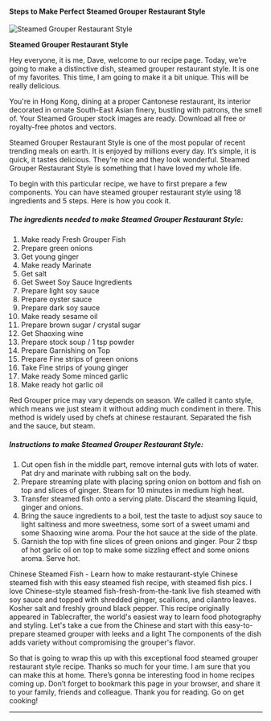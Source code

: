             

#### Steps to Make Perfect Steamed Grouper Restaurant Style

![Steamed Grouper Restaurant Style](https://img-global.cpcdn.com/recipes/0e242dcc07716b8d/751x532cq70/steamed-grouper-restaurant-style-recipe-main-photo.jpg)

**Steamed Grouper Restaurant Style**

Hey everyone, it is me, Dave, welcome to our recipe page. Today, we’re going to make a distinctive dish, steamed grouper restaurant style. It is one of my favorites. This time, I am going to make it a bit unique. This will be really delicious.

You're in Hong Kong, dining at a proper Cantonese restaurant, its interior decorated in ornate South-East Asian finery, bustling with patrons, the smell of. Your Steamed Grouper stock images are ready. Download all free or royalty-free photos and vectors.

Steamed Grouper Restaurant Style is one of the most popular of recent trending meals on earth. It is enjoyed by millions every day. It’s simple, it is quick, it tastes delicious. They’re nice and they look wonderful. Steamed Grouper Restaurant Style is something that I have loved my whole life.

To begin with this particular recipe, we have to first prepare a few components. You can have steamed grouper restaurant style using 18 ingredients and 5 steps. Here is how you cook it.

##### The ingredients needed to make Steamed Grouper Restaurant Style:

1.  Make ready Fresh Grouper Fish
2.  Prepare green onions
3.  Get young ginger
4.  Make ready Marinate
5.  Get salt
6.  Get Sweet Soy Sauce Ingredients
7.  Prepare light soy sauce
8.  Prepare oyster sauce
9.  Prepare dark soy sauce
10.  Make ready sesame oil
11.  Prepare brown sugar / crystal sugar
12.  Get Shaoxing wine
13.  Prepare stock soup / 1 tsp powder
14.  Prepare Garnishing on Top
15.  Prepare Fine strips of green onions
16.  Take Fine strips of young ginger
17.  Make ready Some minced garlic
18.  Make ready hot garlic oil

Red Grouper price may vary depends on season. We called it canto style, which means we just steam it without adding much condiment in there. This method is widely used by chefs at chinese restaurant. Separated the fish and the sauce, but steam.

##### Instructions to make Steamed Grouper Restaurant Style:

1.  Cut open fish in the middle part, remove internal guts with lots of water. Pat dry and marinate with rubbing salt on the body.
2.  Prepare streaming plate with placing spring onion on bottom and fish on top and slices of ginger. Steam for 10 minutes in medium high heat.
3.  Transfer steamed fish onto a serving plate. Discard the steaming liquid, ginger and onions.
4.  Bring the sauce ingredients to a boil, test the taste to adjust soy sauce to light saltiness and more sweetness, some sort of a sweet umami and some Shaoxing wine aroma. Pour the hot sauce at the side of the plate.
5.  Garnish the top with fine slices of green onions and ginger. Pour 2 tbsp of hot garlic oil on top to make some sizzling effect and some onions aroma. Serve hot.

Chinese Steamed Fish - Learn how to make restaurant-style Chinese steamed fish with this easy steamed fish recipe, with steamed fish pics. I love Chinese-style steamed fish-fresh-from-the-tank live fish steamed with soy sauce and topped with shredded ginger, scallions, and cilantro leaves. Kosher salt and freshly ground black pepper. This recipe originally appeared in Tablecrafter, the world's easiest way to learn food photography and styling. Let's take a cue from the Chinese and start with this easy-to-prepare steamed grouper with leeks and a light The components of the dish adds variety without compromising the grouper's flavor.

So that is going to wrap this up with this exceptional food steamed grouper restaurant style recipe. Thanks so much for your time. I am sure that you can make this at home. There’s gonna be interesting food in home recipes coming up. Don’t forget to bookmark this page in your browser, and share it to your family, friends and colleague. Thank you for reading. Go on get cooking!

* * *